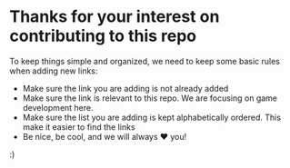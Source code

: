 Thanks for your interest on contributing to this repo
=====================================================

To keep things simple and organized, we need to keep some basic rules when adding new links:

- Make sure the link you are adding is not already added
- Make sure the link is relevant to this repo. We are focusing on game development here.
- Make sure the list you are adding is kept alphabetically ordered. This make it easier to find the links
- Be nice, be cool, and we will always :heart: you!


:)
